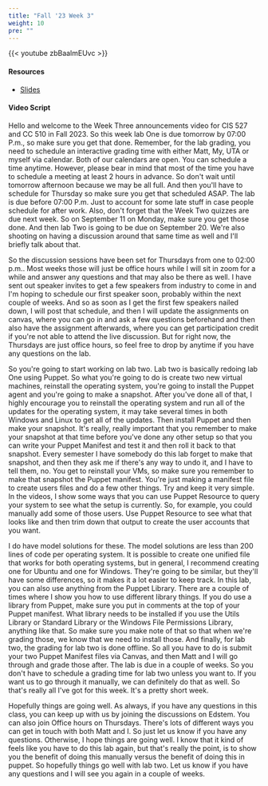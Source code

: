 ```yaml
---
title: "Fall '23 Week 3"
weight: 10
pre: ""
---
```


{{< youtube zbBaalmEUvc >}}

#### Resources

* <a href="slides" target="_blank">Slides</a>

#### Video Script

Hello and welcome to the Week Three announcements video for CIS 527 and CC 510 in Fall 2023. So this week lab One is due tomorrow by 07:00 P.m., so make sure you get that done. Remember, for the lab grading, you need to schedule an interactive grading time with either Matt, My, UTA or myself via calendar. Both of our calendars are open. You can schedule a time anytime. However, please bear in mind that most of the time you have to schedule a meeting at least 2 hours in advance. So don't wait until tomorrow afternoon because we may be all full. And then you'll have to schedule for Thursday so make sure you get that scheduled ASAP. The lab is due before 07:00 P.m. Just to account for some late stuff in case people schedule for after work. Also, don't forget that the Week Two quizzes are due next week. So on September 11 on Monday, make sure you get those done. And then lab Two is going to be due on September 20. We're also shooting on having a discussion around that same time as well and I'll briefly talk about that. 

So the discussion sessions have been set for Thursdays from one to 02:00 p.m.. Most weeks those will just be office hours while I will sit in zoom for a while and answer any questions and that may also be there as well. I have sent out speaker invites to get a few speakers from industry to come in and I'm hoping to schedule our first speaker soon, probably within the next couple of weeks. And so as soon as I get the first few speakers nailed down, I will post that schedule, and then I will update the assignments on canvas, where you can go in and ask a few questions beforehand and then also have the assignment afterwards, where you can get participation credit if you're not able to attend the live discussion. But for right now, the Thursdays are just office hours, so feel free to drop by anytime if you have any questions on the lab. 

So you're going to start working on lab two. Lab two is basically redoing lab One using Puppet. So what you're going to do is create two new virtual machines, reinstall the operating system, you're going to install the Puppet agent and you're going to make a snapshot. After you've done all of that, I highly encourage you to reinstall the operating system and run all of the updates for the operating system, it may take several times in both Windows and Linux to get all of the updates. Then install Puppet and then make your snapshot. It's really, really important that you remember to make your snapshot at that time before you've done any other setup so that you can write your Puppet Manifest and test it and then roll it back to that snapshot. Every semester I have somebody do this lab forget to make that snapshot, and then they ask me if there's any way to undo it, and I have to tell them, no. You get to reinstall your VMs, so make sure you remember to make that snapshot the Puppet manifest. You're just making a manifest file to create users files and do a few other things. Try and keep it very simple. In the videos, I show some ways that you can use Puppet Resource to query your system to see what the setup is currently. So, for example, you could manually add some of those users. Use Puppet Resource to see what that looks like and then trim down that output to create the user accounts that you want. 

I do have model solutions for these. The model solutions are less than 200 lines of code per operating system. It is possible to create one unified file that works for both operating systems, but in general, I recommend creating one for Ubuntu and one for Windows. They're going to be similar, but they'll have some differences, so it makes it a lot easier to keep track. In this lab, you can also use anything from the Puppet Library. There are a couple of times where I show you how to use different library things. If you do use a library from Puppet, make sure you put in comments at the top of your Puppet manifest. What library needs to be installed if you use the Utils Library or Standard Library or the Windows File Permissions Library, anything like that. So make sure you make note of that so that when we're grading those, we know that we need to install those. And finally, for lab two, the grading for lab two is done offline. So all you have to do is submit your two Puppet Manifest files via Canvas, and then Matt and I will go through and grade those after. The lab is due in a couple of weeks. So you don't have to schedule a grading time for lab two unless you want to. If you want us to go through it manually, we can definitely do that as well. So that's really all I've got for this week. It's a pretty short week. 

Hopefully things are going well. As always, if you have any questions in this class, you can keep up with us by joining the discussions on Edstem. You can also join Office hours on Thursdays. There's lots of different ways you can get in touch with both Matt and I. So just let us know if you have any questions. Otherwise, I hope things are going well. I know that it kind of feels like you have to do this lab again, but that's really the point, is to show you the benefit of doing this manually versus the benefit of doing this in puppet. So hopefully things go well with lab two. Let us know if you have any questions and I will see you again in a couple of weeks. 
